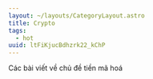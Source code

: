 ```yaml
---
layout: ~/layouts/CategoryLayout.astro
title: Crypto
tags:
  - hot
uuid: ltFiKjucBdhzrk22_kChP
---
```


Các bài viết về chủ đề tiền mã hoá
